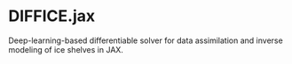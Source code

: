 # DIFFICE.jax
Deep-learning-based differentiable solver for data assimilation and inverse modeling of ice shelves in JAX.
